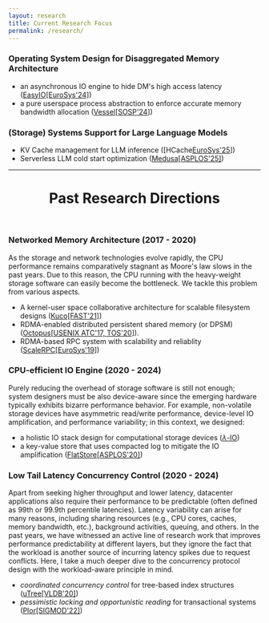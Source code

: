 ```yaml
---
layout: research
title: Current Research Focus
permalink: /research/
---
```


<!-- <div style="text-align: justify">
With the burgeoning demand for real-time data processing, the imperative to construct large-scale memory storage systems 
has become paramount. In light of this, the data center infrastructure is actively exploring innovative storage and network 
technologies, exemplified by byte-addressable non-volatile memory from Intel (e.g., Optane) and Samsung (CMM-H), and high-speed 
RDMA interconnections. 
</div>

<div style="text-align: justify; margin-bottom: 20px">
My research focus on developing efficient and robust next-generation storage systems utilizing these 
new hardware devices. I follow three fundamental design principles – CPU-awareness, device-awareness, and workload-awareness – 
essential for achieving optimal device bandwidth utilization, minimal CPU overhead, and predictable high performance. 
</div> -->


### Operating System Design for Disaggregated Memory Architecture

- an asynchronous IO engine to hide DM's high access latency ([EasyIO[EuroSys'24]](/papers/eurosys24-easyio.pdf)) 
- a pure userspace process abstraction to enforce accurate memory bandwidth allocation ([Vessel[SOSP'24]](/papers/sosp24-vessel.pdf))

### (Storage) Systems Support for Large Language Models

- KV Cache management for LLM inference ([HCache[EuroSys'25](/papers/eurosys25-hcache.pdf)])
- Serverless LLM cold start optimization ([Medusa[ASPLOS'25]]())

---

<header class="post-header">
    <h1 class="post-title">Past Research Directions</h1>
</header>

### Networked Memory Architecture (2017 - 2020)

As the storage and network technologies evolve rapidly, the CPU performance remains comparatively
stagnant as Moore's law slows in the past years. Due to this reason, the CPU running with the
heavy-weight storage software can easily become the bottleneck. We tackle this problem from various aspects.

- A kernel-user space collaborative architecture for scalable filesystem designs ([Kuco[FAST'21]](/papers/fast21-kucofs.pdf)) 
- RDMA-enabled distributed persistent shared memory (or DPSM) ([Octopus[USENIX ATC'17, TOS'20]](/papers/atc17-octopus.pdf)).
- RDMA-based RPC system with scalability and reliablity ([ScaleRPC[EuroSys'19]](/papers/eurosys19-scalerpc.pdf))

### CPU-efficient IO Engine (2020 - 2024)

Purely reducing the overhead of storage software is still not enough; system designers must be
also device-aware since the emerging hardware typically exhibits bizarre performance behavior. For example,
non-volatile storage devices have asymmetric read/write performance, device-level IO amplification, and performance variability; in this context, we designed: 
- a holistic IO stack design for computational storage devices ([$\lambda$-IO](/papers/fast23-yang-zhe.pdf))
- a key-value store that uses compacted log to mitigate the IO amplification ([FlatStore[ASPLOS'20]](/papers/asplos20-flatstore.pdf)) 

### Low Tail Latency Concurrency Control (2020 - 2024)



Apart from seeking higher throughput and lower latency, datacenter applications also
require their performance to be predictable (often defined as 99th or 99.9th percentile latencies). Latency
variability can arise for many reasons, including sharing resources (e.g., CPU cores, caches, memory bandwidth,
etc.), background activities, queuing, and others. In the past years, we have witnessed an active line of
research work that improves performance predictability at different layers, but they ignore the fact that the
workload is another source of incurring latency spikes due to request conflicts. Here, I take a much deeper dive
to the concurrency protocol design with the workload-aware principle in mind. 
- *coordinated concurrency control* for tree-based index structures ([uTree[VLDB'20]](/papers/vldb20-utree.pdf)) 
- *pessimistic locking and opportunistic reading* for transactional systems ([Plor[SIGMOD'22]](/papers/sigmod22plor.pdf))

<!-- <div class="home" style="font-size: 0.9em;">
    <ul class="responsive-table" style="margin-left: 0">
        <li class="table-row table-row-assignment">
            <div class="col col-3">Networked Memory Architecture</div>
            <div class="col col-2">2017-2020</div>
            <div class="col col-4">As the storage and network technologies evolve rapidly, the CPU performance remains comparatively
                stagnant as Moore's law slows in the past years. Due to this reason, the CPU running with the
                heavy-weight storage software can easily become the bottleneck. We tackle this problem from various aspects.
                In the OS level, we break the common wisdom of strict separation of user and kernel spaces by introducing the
                kernel-userspace collaboration architecture (Kuco[FAST'21]), which enables direct storage access with minimal software
                overhead. We also extend the use of NVM in distributed environment by introducing RDMA-enabled
                persistent distributed shared memory (or pDSM) to eliminate redundant memory copies (Octopus[USENIX ATC'17, TOS'20]).</div>
        </li>
        <li class="table-row table-row-exam">
            <div class="col col-3">CPU-efficient IO Engine</div>
            <div class="col col-2">2020-2024</div>
            <div class="col col-4">Purely reducing the overhead of storage software is still not enough; system designers must be
                also device-aware since the emerging hardware typically exhibits bizarre performance behavior. For example,
                NVM has asymmetric read/write performance, device-level IO amplification, and performance variability;
                RDMA shows limited scalability due to the device-level cache thrashing. In this context, I have designed an
                asynchronous IO framework to hide NVM's high access latency (EasyIO[EuroSys'24]), a key-value store that uses compacted
                log to mitigate the IO amplification (FlatStore[ASPLOS'20]), and an RPC system to enable RDMA to work at a larger scale (ScaleRPC[EuroSys'19]).</div>
        </li>
        <li class="table-row table-row-due">
            <div class="col col-3">Low Tail Latency Concurrency Control</div>
            <div class="col col-2">2020-2022</div>
            <div class="col col-4">Apart from seeking higher throughput and lower latency, datacenter applications also
                require their performance to be predictable (often defined as 99th or 99.9th percentile latencies). Latency
                variability can arise for many reasons, including sharing resources (e.g., CPU cores, caches, memory bandwidth,
                etc.), background activities, queuing, and others. In the past years, we have witnessed an active line of
                research work that improves performance predictability at different layers, but they ignore that fact that the
                workload is another source of incurring latency spikes due to request conflicts. Here, I take a much deeper dive
                to the concurrency protocol design and introduced coordinated concurrency control (uTree[VLDB'20]) and pessimistic
                locking and opportunistic reading (Plor[SIGMOD'22]) with the workload-aware principle in mind.</div>
        </li>
    </ul>
</div> -->